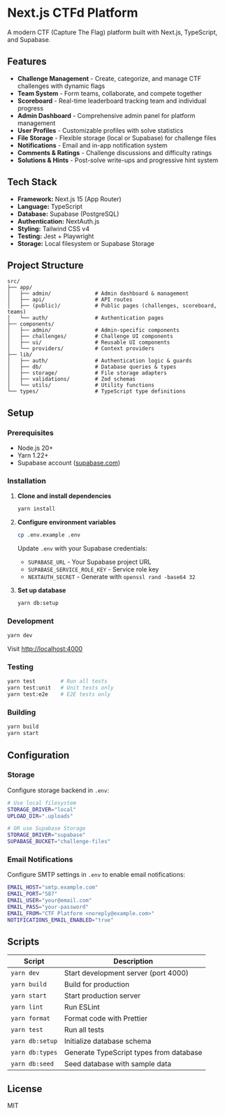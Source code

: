 # Next.js CTFd Platform

A modern CTF (Capture The Flag) platform built with Next.js, TypeScript, and Supabase.

## Features

- **Challenge Management** - Create, categorize, and manage CTF challenges with dynamic flags
- **Team System** - Form teams, collaborate, and compete together
- **Scoreboard** - Real-time leaderboard tracking team and individual progress
- **Admin Dashboard** - Comprehensive admin panel for platform management
- **User Profiles** - Customizable profiles with solve statistics
- **File Storage** - Flexible storage (local or Supabase) for challenge files
- **Notifications** - Email and in-app notification system
- **Comments & Ratings** - Challenge discussions and difficulty ratings
- **Solutions & Hints** - Post-solve write-ups and progressive hint system

## Tech Stack

- **Framework:** Next.js 15 (App Router)
- **Language:** TypeScript
- **Database:** Supabase (PostgreSQL)
- **Authentication:** NextAuth.js
- **Styling:** Tailwind CSS v4
- **Testing:** Jest + Playwright
- **Storage:** Local filesystem or Supabase Storage

## Project Structure

```
src/
├── app/
│   ├── admin/              # Admin dashboard & management
│   ├── api/                # API routes
│   ├── (public)/           # Public pages (challenges, scoreboard, teams)
│   └── auth/               # Authentication pages
├── components/
│   ├── admin/              # Admin-specific components
│   ├── challenges/         # Challenge UI components
│   ├── ui/                 # Reusable UI components
│   └── providers/          # Context providers
├── lib/
│   ├── auth/               # Authentication logic & guards
│   ├── db/                 # Database queries & types
│   ├── storage/            # File storage adapters
│   ├── validations/        # Zod schemas
│   └── utils/              # Utility functions
└── types/                  # TypeScript type definitions
```

## Setup

### Prerequisites

- Node.js 20+
- Yarn 1.22+
- Supabase account ([supabase.com](https://supabase.com))

### Installation

1. **Clone and install dependencies**
   ```bash
   yarn install
   ```

2. **Configure environment variables**
   ```bash
   cp .env.example .env
   ```

   Update `.env` with your Supabase credentials:
   - `SUPABASE_URL` - Your Supabase project URL
   - `SUPABASE_SERVICE_ROLE_KEY` - Service role key
   - `NEXTAUTH_SECRET` - Generate with `openssl rand -base64 32`

3. **Set up database**
   ```bash
   yarn db:setup
   ```

### Development

```bash
yarn dev
```

Visit [http://localhost:4000](http://localhost:4000)

### Testing

```bash
yarn test        # Run all tests
yarn test:unit   # Unit tests only
yarn test:e2e    # E2E tests only
```

### Building

```bash
yarn build
yarn start
```

## Configuration

### Storage

Configure storage backend in `.env`:

```bash
# Use local filesystem
STORAGE_DRIVER="local"
UPLOAD_DIR=".uploads"

# OR use Supabase Storage
STORAGE_DRIVER="supabase"
SUPABASE_BUCKET="challenge-files"
```

### Email Notifications

Configure SMTP settings in `.env` to enable email notifications:

```bash
EMAIL_HOST="smtp.example.com"
EMAIL_PORT="587"
EMAIL_USER="your@email.com"
EMAIL_PASS="your-password"
EMAIL_FROM="CTF Platform <noreply@example.com>"
NOTIFICATIONS_EMAIL_ENABLED="true"
```

## Scripts

| Script | Description |
|--------|-------------|
| `yarn dev` | Start development server (port 4000) |
| `yarn build` | Build for production |
| `yarn start` | Start production server |
| `yarn lint` | Run ESLint |
| `yarn format` | Format code with Prettier |
| `yarn test` | Run all tests |
| `yarn db:setup` | Initialize database schema |
| `yarn db:types` | Generate TypeScript types from database |
| `yarn db:seed` | Seed database with sample data |

## License

MIT
